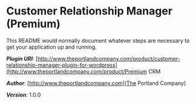 # Customer Relationship Manager (Premium) #

This README would normally document whatever steps are necessary to get your application up and running.

***Plugin URI***: [http://www.theportlandcompany.com/product/customer-relationship-manager-plugin-for-wordpress](http://www.theportlandcompany.com/product/Premium CRM

***Author***: [http://www.theportlandcompany.com](The Portland Company)

***Version***: 1.0.0
